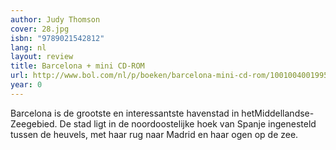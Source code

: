 ```yaml
---
author: Judy Thomson
cover: 28.jpg
isbn: "9789021542812"
lang: nl
layout: review
title: Barcelona + mini CD-ROM
url: http://www.bol.com/nl/p/boeken/barcelona-mini-cd-rom/1001004001995599/index.html
year: 0
---
```


Barcelona is de grootste en interessantste havenstad in hetMiddellandse-Zeegebied. De stad ligt in de noordoostelijke hoek van Spanje ingenesteld tussen de heuvels, met haar rug naar Madrid en haar ogen op de zee.
